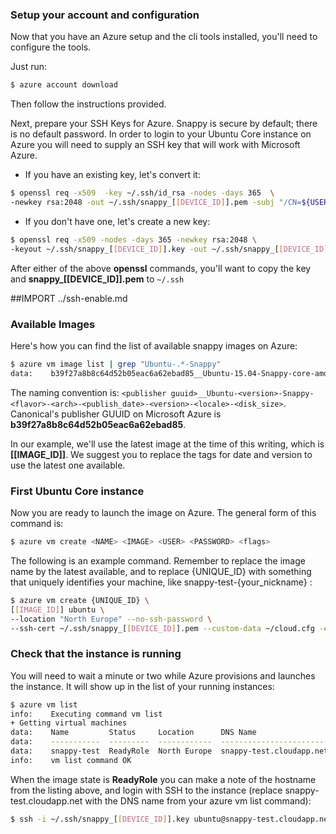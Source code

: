### Setup your account and configuration

Now that you have an Azure setup and the cli tools installed, you'll need to configure the tools.

Just run:
```sh
$ azure account download
```
Then follow the instructions provided.

Next, prepare your SSH Keys for Azure. Snappy is secure by default; there is no default password. In order to login to
your Ubuntu Core instance on Azure you will need to supply an SSH key that will work with Microsoft Azure.

 * If you have an existing key, let's convert it:
```sh
$ openssl req -x509  -key ~/.ssh/id_rsa -nodes -days 365  \
-newkey rsa:2048 -out ~/.ssh/snappy_[[DEVICE_ID]].pem -subj "/CN=${USER}/"
```

 * If you don't have one, let's create a new key:
```sh
$ openssl req -x509 -nodes -days 365 -newkey rsa:2048 \
-keyout ~/.ssh/snappy_[[DEVICE_ID]].key -out ~/.ssh/snappy_[[DEVICE_ID]].pem -subj "/CN=${USER}/"
```
After either of the above **openssl** commands, you'll want to copy the key and **snappy_[[DEVICE_ID]].pem** to `~/.ssh`

##IMPORT ../ssh-enable.md

### Available Images
Here's how you can find the list of available snappy images on Azure:
```sh
$ azure vm image list | grep "Ubuntu-.*-Snappy"
data:    b39f27a8b8c64d52b05eac6a62ebad85__Ubuntu-15.04-Snappy-core-amd64-edge-201507020801-108-en-us-30GB
```
The naming convention is: `<publisher guuid>__Ubuntu-<version>-Snappy-<flavor>-<arch>-<publish_date>-<version>-<locale>-<disk_size>`.
Canonical's publisher GUUID on Microsoft Azure is **b39f27a8b8c64d52b05eac6a62ebad85**.

In our example, we'll use the latest image at the time of this writing, which is **[[IMAGE_ID]]**.
We suggest you to replace the tags for date and version to use the latest one available.

### First Ubuntu Core instance

Now you are ready to launch the image on Azure. The general form of this command is:
```sh
$ azure vm create <NAME> <IMAGE> <USER> <PASSWORD> <flags>
```
The following is an example command. Remember to replace the image name by the latest available, and to replace {UNIQUE_ID} with something that uniquely identifies your machine, like snappy-test-{your_nickname} :

```sh
$ azure vm create {UNIQUE_ID} \
[[IMAGE_ID]] ubuntu \
--location "North Europe" --no-ssh-password \
--ssh-cert ~/.ssh/snappy_[[DEVICE_ID]].pem --custom-data ~/cloud.cfg -e
```

### Check that the instance is running

You will need to wait a minute or two while Azure provisions and launches the instance. It will show up in the list of your running instances:
```sh
$ azure vm list
info:    Executing command vm list
+ Getting virtual machines
data:    Name         Status     Location      DNS Name                  IP Address
data:    -----------  ---------  ------------  ------------------------  ----------
data:    snappy-test  ReadyRole  North Europe  snappy-test.cloudapp.net  <VARIABLE>
info:    vm list command OK
```

When the image state is **ReadyRole** you can make a note of the hostname from the listing above, and login with SSH to the instance (replace snappy-test.cloudapp.net with the DNS name from your azure vm list command):
```sh
$ ssh -i ~/.ssh/snappy_[[DEVICE_ID]].key ubuntu@snappy-test.cloudapp.net
```
